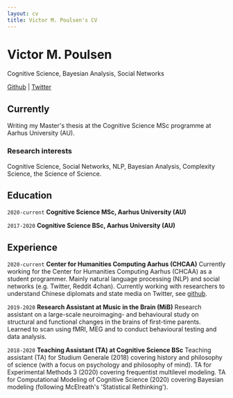 ```yaml
---
layout: cv
title: Victor M. Poulsen's CV
---
```

# Victor M. Poulsen
Cognitive Science, Bayesian Analysis, Social Networks

<div id="webaddress">
<a href="https://github.com/victor-m-p">Github</a>
| <a href="https://twitter.com/vic_moeller">Twitter</a>
</div>


## Currently

Writing my Master's thesis at the Cognitive Science MSc programme at Aarhus University (AU).

### Research interests

Cognitive Science, Social Networks, NLP, Bayesian Analysis, Complexity Science,
the Science of Science.

## Education

`2020-current`
__Cognitive Science MSc, Aarhus University (AU)__

`2017-2020`
__Cognitive Science BSc, Aarhus University (AU)__


## Experience

`2020-current`
__Center for Humanities Computing Aarhus (CHCAA)__
Currently working for the Center for Humanities Computing Aarhus (CHCAA) as a
student programmer. Mainly natural language processing (NLP) and social
networks (e.g. Twitter, Reddit 4chan). Currently working with researchers to
understand Chinese diplomats and state media on Twitter, see
[github](https://github.com/centre-for-humanities-computing/china-twitter).

`2019-2020`
__Research Assistant at Music in the Brain (MiB)__
Research assistant on a large-scale neuroimaging- and behavioural study on
structural and functional changes in the brains of first-time parents. Learned
to scan using fMRI, MEG and to conduct behavioural testing and data analysis.

`2018-2020`
__Teaching Assistant (TA) at Cognitive Science BSc__
Teaching assistant (TA) for Studium Generale (2018) covering history and philosophy
of science (with a focus on psychology and philosophy of mind). TA for Experimental Methods 3 (2020)
covering frequentist multilevel modeling. TA for Computational Modeling of
Cognitive Science (2020) covering Bayesian modeling (following McElreath's
'Statistical Rethinking').

<!-- ### Footer

Last updated: March 2022 -->


